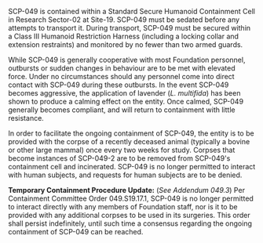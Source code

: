 SCP-049 is contained within a Standard Secure Humanoid Containment Cell in Research Sector-02 at Site-19. SCP-049 must be sedated before any attempts to transport it. During transport, SCP-049 must be secured within a Class III Humanoid Restriction Harness (including a locking collar and extension restraints) and monitored by no fewer than two armed guards.

While SCP-049 is generally cooperative with most Foundation personnel, outbursts or sudden changes in behaviour are to be met with elevated force. Under no circumstances should any personnel come into direct contact with SCP-049 during these outbursts. In the event SCP-049 becomes aggressive, the application of lavender (*L. multifida*) has been shown to produce a calming effect on the entity. Once calmed, SCP-049 generally becomes compliant, and will return to containment with little resistance.

In order to facilitate the ongoing containment of SCP-049, the entity is to be provided with the corpse of a recently deceased animal (typically a bovine or other large mammal) once every two weeks for study. Corpses that become instances of SCP-049-2 are to be removed from SCP-049's containment cell and incinerated. SCP-049 is no longer permitted to interact with human subjects, and requests for human subjects are to be denied.

**Temporary Containment Procedure Update:** (*See Addendum 049.3*) Per Containment Committee Order 049.S19.17.1, SCP-049 is no longer permitted to interact directly with any members of Foundation staff, nor is it to be provided with any additional corpses to be used in its surgeries. This order shall persist indefinitely, until such time a consensus regarding the ongoing containment of SCP-049 can be reached.